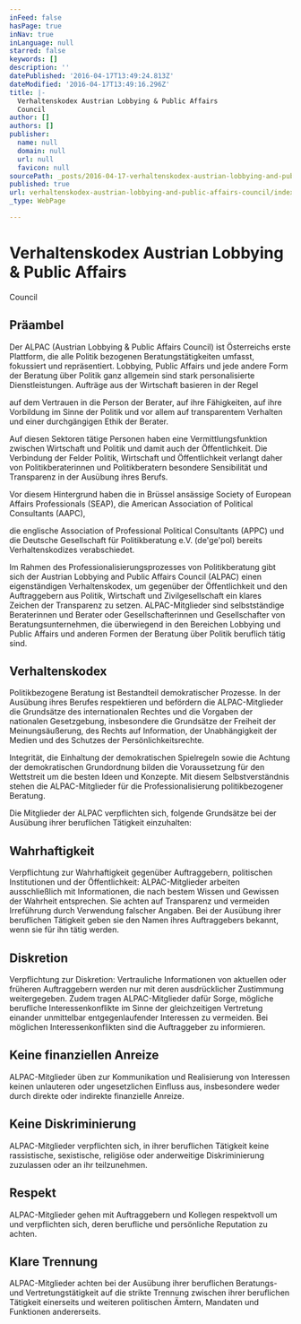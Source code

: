 ```yaml
---
inFeed: false
hasPage: true
inNav: true
inLanguage: null
starred: false
keywords: []
description: ''
datePublished: '2016-04-17T13:49:24.813Z'
dateModified: '2016-04-17T13:49:16.296Z'
title: |-
  Verhaltenskodex Austrian Lobbying & Public Affairs
  Council
author: []
authors: []
publisher:
  name: null
  domain: null
  url: null
  favicon: null
sourcePath: _posts/2016-04-17-verhaltenskodex-austrian-lobbying-and-public-affairs-council.md
published: true
url: verhaltenskodex-austrian-lobbying-and-public-affairs-council/index.html
_type: WebPage

---
```

# Verhaltenskodex Austrian Lobbying & Public Affairs
Council

## Präambel

Der ALPAC (Austrian Lobbying & Public
Affairs Council) ist Österreichs erste Plattform, die alle Politik bezogenen
Beratungstätigkeiten umfasst, fokussiert und repräsentiert. Lobbying, Public
Affairs und jede andere Form der Beratung über Politik ganz allgemein sind
stark personalisierte Dienstleistungen. Aufträge aus der Wirtschaft basieren in
der Regel

auf dem Vertrauen in die
Person der Berater, auf ihre Fähigkeiten, auf ihre Vorbildung im Sinne der
Politik und vor allem auf transparentem Verhalten und einer durchgängigen Ethik
der Berater.

Auf diesen Sektoren tätige Personen haben
eine Vermittlungsfunktion zwischen Wirtschaft und Politik und damit auch der
Öffentlichkeit. Die Verbindung der Felder Politik, Wirtschaft und
Öffentlichkeit verlangt daher von Politikberaterinnen und Politikberatern
besondere Sensibilität und Transparenz in der Ausübung ihres Berufs.

Vor diesem Hintergrund haben die in Brüssel
ansässige Society of European Affairs Professionals (SEAP), die American
Association of Political Consultants (AAPC),

die englische Association of Professional Political
Consultants (APPC) und die Deutsche Gesellschaft für Politikberatung e.V.
(de'ge'pol) bereits Verhaltenskodizes verabschiedet.

Im Rahmen des
Professionalisierungsprozesses von Politikberatung gibt sich der Austrian
Lobbying and Public Affairs Council (ALPAC) einen eigenständigen
Verhaltenskodex, um gegenüber der Öffentlichkeit und den Auftraggebern aus
Politik, Wirtschaft und Zivilgesellschaft ein klares Zeichen der Transparenz zu
setzen. ALPAC-Mitglieder sind selbstständige Beraterinnen und Berater oder
Gesellschafterinnen und Gesellschafter von Beratungsunternehmen, die
überwiegend in den Bereichen Lobbying und Public Affairs und anderen Formen der
Beratung über Politik beruflich tätig sind.

## Verhaltenskodex 

Politikbezogene Beratung ist Bestandteil
demokratischer Prozesse. In der Ausübung ihres Berufes respektieren und
befördern die ALPAC-Mitglieder die Grundsätze des internationalen Rechtes und
die Vorgaben der nationalen Gesetzgebung, insbesondere die Grundsätze der
Freiheit der Meinungsäußerung, des Rechts auf Information, der Unabhängigkeit
der Medien und des Schutzes der Persönlichkeitsrechte.

Integrität, die Einhaltung der
demokratischen Spielregeln sowie die Achtung der demokratischen Grundordnung
bilden die Voraussetzung für den Wettstreit um die besten Ideen und Konzepte.
Mit diesem Selbstverständnis stehen die ALPAC-Mitglieder für die Professionalisierung
politikbezogener Beratung.

Die Mitglieder der ALPAC verpflichten sich,
folgende Grundsätze bei der Ausübung ihrer beruflichen Tätigkeit einzuhalten:

## Wahrhaftigkeit

Verpflichtung zur Wahrhaftigkeit gegenüber
Auftraggebern, politischen Institutionen und der Öffentlichkeit:
ALPAC-Mitglieder arbeiten ausschließlich mit Informationen, die nach bestem
Wissen und Gewissen der Wahrheit entsprechen. Sie achten auf Transparenz und
vermeiden Irreführung durch Verwendung falscher Angaben. Bei der Ausübung ihrer
beruflichen Tätigkeit geben sie den Namen ihres Auftraggebers bekannt, wenn sie
für ihn tätig werden.

## Diskretion

Verpflichtung zur Diskretion: Vertrauliche
Informationen von aktuellen oder früheren Auftraggebern werden nur mit deren
ausdrücklicher Zustimmung weitergegeben. Zudem tragen ALPAC-Mitglieder dafür
Sorge, mögliche berufliche Interessenkonflikte im Sinne der gleichzeitigen
Vertretung einander unmittelbar entgegenlaufender Interessen zu vermeiden. Bei
möglichen Interessenkonflikten sind die Auftraggeber zu informieren.

## Keine finanziellen Anreize

ALPAC-Mitglieder üben zur Kommunikation und
Realisierung von Interessen keinen unlauteren oder ungesetzlichen Einfluss aus,
insbesondere weder durch direkte oder indirekte finanzielle Anreize.

## Keine Diskriminierung

ALPAC-Mitglieder verpflichten sich, in
ihrer beruflichen Tätigkeit keine rassistische, sexistische, religiöse oder
anderweitige Diskriminierung zuzulassen oder an ihr teilzunehmen.

## Respekt

ALPAC-Mitglieder gehen mit Auftraggebern
und Kollegen respektvoll um und verpflichten sich, deren berufliche und
persönliche Reputation zu achten.

## Klare Trennung

ALPAC-Mitglieder achten bei der Ausübung
ihrer beruflichen Beratungs- und Vertretungstätigkeit auf die strikte Trennung
zwischen ihrer beruflichen Tätigkeit einerseits und weiteren politischen
Ämtern, Mandaten und Funktionen andererseits.